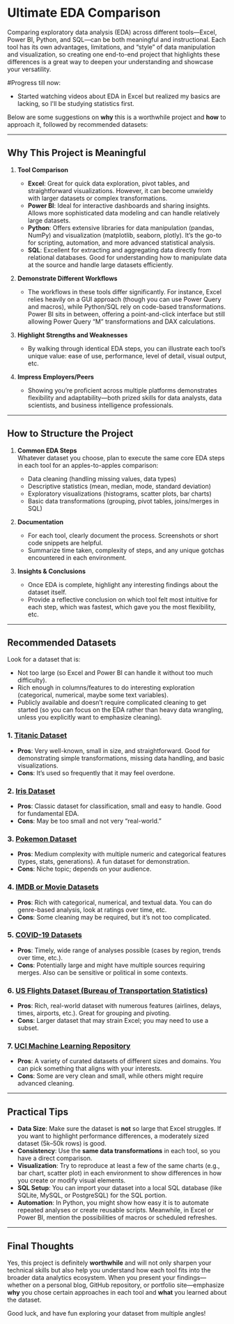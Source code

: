 # Ultimate EDA Comparison

Comparing exploratory data analysis (EDA) across different tools—Excel, Power BI, Python, and SQL—can be both meaningful and instructional. Each tool has its own advantages, limitations, and “style” of data manipulation and visualization, so creating one end-to-end project that highlights these differences is a great way to deepen your understanding and showcase your versatility. 

#Progress till now:

- Started watching videos about EDA in Excel but realized my basics are lacking, so I'll be studying statistics first.

Below are some suggestions on **why** this is a worthwhile project and **how** to approach it, followed by recommended datasets:

---

## Why This Project is Meaningful

1. **Tool Comparison**  
   - **Excel**: Great for quick data exploration, pivot tables, and straightforward visualizations. However, it can become unwieldy with larger datasets or complex transformations.  
   - **Power BI**: Ideal for interactive dashboards and sharing insights. Allows more sophisticated data modeling and can handle relatively large datasets.  
   - **Python**: Offers extensive libraries for data manipulation (pandas, NumPy) and visualization (matplotlib, seaborn, plotly). It’s the go-to for scripting, automation, and more advanced statistical analysis.  
   - **SQL**: Excellent for extracting and aggregating data directly from relational databases. Good for understanding how to manipulate data at the source and handle large datasets efficiently.

2. **Demonstrate Different Workflows**  
   - The workflows in these tools differ significantly. For instance, Excel relies heavily on a GUI approach (though you can use Power Query and macros), while Python/SQL rely on code-based transformations. Power BI sits in between, offering a point-and-click interface but still allowing Power Query “M” transformations and DAX calculations.  

3. **Highlight Strengths and Weaknesses**  
   - By walking through identical EDA steps, you can illustrate each tool’s unique value: ease of use, performance, level of detail, visual output, etc.

4. **Impress Employers/Peers**  
   - Showing you’re proficient across multiple platforms demonstrates flexibility and adaptability—both prized skills for data analysts, data scientists, and business intelligence professionals.

---

## How to Structure the Project

1. **Common EDA Steps**  
   Whatever dataset you choose, plan to execute the same core EDA steps in each tool for an apples-to-apples comparison:  
   - Data cleaning (handling missing values, data types)  
   - Descriptive statistics (mean, median, mode, standard deviation)  
   - Exploratory visualizations (histograms, scatter plots, bar charts)  
   - Basic data transformations (grouping, pivot tables, joins/merges in SQL)

2. **Documentation**  
   - For each tool, clearly document the process. Screenshots or short code snippets are helpful.  
   - Summarize time taken, complexity of steps, and any unique gotchas encountered in each environment.

3. **Insights & Conclusions**  
   - Once EDA is complete, highlight any interesting findings about the dataset itself.  
   - Provide a reflective conclusion on which tool felt most intuitive for each step, which was fastest, which gave you the most flexibility, etc.

---

## Recommended Datasets

Look for a dataset that is:
- Not too large (so Excel and Power BI can handle it without too much difficulty).  
- Rich enough in columns/features to do interesting exploration (categorical, numerical, maybe some text variables).  
- Publicly available and doesn’t require complicated cleaning to get started (so you can focus on the EDA rather than heavy data wrangling, unless you explicitly want to emphasize cleaning).

### 1. [Titanic Dataset](https://www.kaggle.com/c/titanic)  
- **Pros**: Very well-known, small in size, and straightforward. Good for demonstrating simple transformations, missing data handling, and basic visualizations.  
- **Cons**: It’s used so frequently that it may feel overdone.

### 2. [Iris Dataset](https://archive.ics.uci.edu/ml/datasets/iris)  
- **Pros**: Classic dataset for classification, small and easy to handle. Good for fundamental EDA.  
- **Cons**: May be too small and not very “real-world.”

### 3. [Pokemon Dataset](https://www.kaggle.com/rounakbanik/pokemon)  
- **Pros**: Medium complexity with multiple numeric and categorical features (types, stats, generations). A fun dataset for demonstration.  
- **Cons**: Niche topic; depends on your audience.

### 4. [IMDB or Movie Datasets](https://www.kaggle.com/datasets)  
- **Pros**: Rich with categorical, numerical, and textual data. You can do genre-based analysis, look at ratings over time, etc.  
- **Cons**: Some cleaning may be required, but it’s not too complicated.

### 5. [COVID-19 Datasets](https://data.humdata.org/dataset/novel-coronavirus-2019-ncov-cases)  
- **Pros**: Timely, wide range of analyses possible (cases by region, trends over time, etc.).  
- **Cons**: Potentially large and might have multiple sources requiring merges. Also can be sensitive or political in some contexts.

### 6. [US Flights Dataset (Bureau of Transportation Statistics)](https://www.kaggle.com/usdot/flight-delays)  
- **Pros**: Rich, real-world dataset with numerous features (airlines, delays, times, airports, etc.). Great for grouping and pivoting.  
- **Cons**: Larger dataset that may strain Excel; you may need to use a subset.  

### 7. [UCI Machine Learning Repository](https://archive.ics.uci.edu/ml/index.php)  
- **Pros**: A variety of curated datasets of different sizes and domains. You can pick something that aligns with your interests.  
- **Cons**: Some are very clean and small, while others might require advanced cleaning.

---

## Practical Tips

- **Data Size**: Make sure the dataset is **not** so large that Excel struggles. If you want to highlight performance differences, a moderately sized dataset (5k–50k rows) is good.  
- **Consistency**: Use the **same data transformations** in each tool, so you have a direct comparison.  
- **Visualization**: Try to reproduce at least a few of the same charts (e.g., bar chart, scatter plot) in each environment to show differences in how you create or modify visual elements.  
- **SQL Setup**: You can import your dataset into a local SQL database (like SQLite, MySQL, or PostgreSQL) for the SQL portion.  
- **Automation**: In Python, you might show how easy it is to automate repeated analyses or create reusable scripts. Meanwhile, in Excel or Power BI, mention the possibilities of macros or scheduled refreshes.

---

## Final Thoughts

Yes, this project is definitely **worthwhile** and will not only sharpen your technical skills but also help you understand how each tool fits into the broader data analytics ecosystem. When you present your findings—whether on a personal blog, GitHub repository, or portfolio site—emphasize **why** you chose certain approaches in each tool and **what** you learned about the dataset. 

Good luck, and have fun exploring your dataset from multiple angles!
